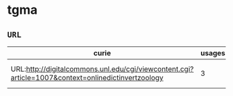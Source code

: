 # tgma

## `URL`

| curie                                                                                              |   usages | nodes                                                                                                                                                         |
|----------------------------------------------------------------------------------------------------|----------|---------------------------------------------------------------------------------------------------------------------------------------------------------------|
| URL:http://digitalcommons.unl.edu/cgi/viewcontent.cgi?article=1007&context=onlinedictinvertzoology |        3 | [TGMA:0000000](https://bioregistry.io/TGMA:0000000), [TGMA:0000001](https://bioregistry.io/TGMA:0000001), [TGMA:0001855](https://bioregistry.io/TGMA:0001855) |

